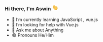### Hi there, I'm Aswin <img width="20px" src="/img/hand.gif" /> 


- 🌱 I’m currently learning  JavaScript , vue.js
- 🤔 I’m looking for help with  Vue.js
- 💬 Ask me about  Anything
- 😄 Pronouns He/Him
<!--
- 🔭 I’m currently working on ...
- 👯 I’m looking to collaborate on ...
- 📫 How to reach me: ...
- ⚡ Fun fact: ....
![snake gif](https://github.com/aswinr19/aswinr19/blob/output/github-contribution-grid-snake.svg)

-->



